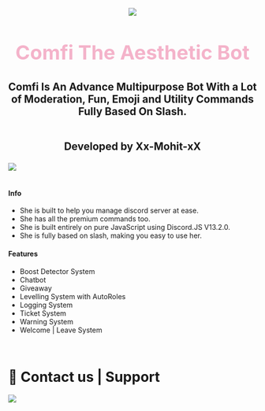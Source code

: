 <p align="center"><img align="center" style="margin-bottom:-6px" src="https://i.imgur.com/At2XO1M.png?maxwidth=128&fidelity=grand"></p>

<h2 style="font-size:2.5rem; color:#F4B3CA" align="center">Comfi The Aesthetic Bot</h2>

<h2 align="center"> Comfi Is An Advance Multipurpose Bot With a Lot of Moderation, Fun, Emoji and Utility Commands Fully Based On Slash. 

<br>Developed by Xx-Mohit-xX</h2> 

 <div align: "center">
 <a href="https://comfibot.tk/"><img src="https://discord.c99.nl/widget/theme-1/873473703470563378.png"> </a> 
 <br>
 <br>
  </div>

#### Info
* She is built to help you manage discord server at ease. 
* She has all the premium commands too.
* She is built entirely on pure JavaScript using Discord.JS V13.2.0. 
* She is fully based on slash, making you easy to use her. 

#### Features
* Boost Detector System
* Chatbot 
* Giveaway
* Levelling System with AutoRoles
* Logging System
* Ticket System
* Warning System
* Welcome | Leave System
<br> 
 <h1>🏩 Contact us | Support</h1> 
 <p> 
 <a href="https://comfibot.tk/discord"><img src="http://invidget.switchblade.xyz/HNfhvCeR6d" /></a> 
 </p>
